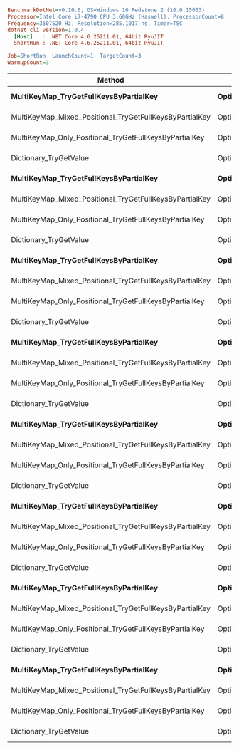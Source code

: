 ``` ini

BenchmarkDotNet=v0.10.6, OS=Windows 10 Redstone 2 (10.0.15063)
Processor=Intel Core i7-4790 CPU 3.60GHz (Haswell), ProcessorCount=8
Frequency=3507520 Hz, Resolution=285.1017 ns, Timer=TSC
dotnet cli version=1.0.4
  [Host]   : .NET Core 4.6.25211.01, 64bit RyuJIT
  ShortRun : .NET Core 4.6.25211.01, 64bit RyuJIT

Job=ShortRun  LaunchCount=1  TargetCount=3  
WarmupCount=3  

```
 |                                                  Method |                        Strategy | SubKeyEqualityByRef | KeyEqualityByRef |         Mean |         Error |      StdDev | Scaled | ScaledSD |  Gen 0 |  Gen 1 | Allocated |
 |-------------------------------------------------------- |-------------------------------- |-------------------- |----------------- |-------------:|--------------:|------------:|-------:|---------:|-------:|-------:|----------:|
 |                  **MultiKeyMap_TryGetFullKeysByPartialKey** | **OptimizedForNonPositionalSearch** |               **False** |            **False** | **16,751.92 ns** | **1,859.4996 ns** | **105.0652 ns** |   **9.48** |     **0.05** | **1.5869** | **0.2340** |    **9917 B** |
 | MultiKeyMap_Mixed_Positional_TryGetFullKeysByPartialKey | OptimizedForNonPositionalSearch |               False |            False | 18,092.46 ns |   788.6834 ns |  44.5621 ns |  10.24 |     0.03 | 1.8005 |      - |    7584 B |
 |  MultiKeyMap_Only_Positional_TryGetFullKeysByPartialKey | OptimizedForNonPositionalSearch |               False |            False | 23,646.35 ns |   579.9121 ns |  32.7661 ns |  13.39 |     0.03 | 2.2583 |      - |    9560 B |
 |                                  Dictionary_TryGetValue | OptimizedForNonPositionalSearch |               False |            False |  1,766.48 ns |    82.9683 ns |   4.6879 ns |   1.00 |     0.00 | 0.1984 |      - |     840 B |
 |                  **MultiKeyMap_TryGetFullKeysByPartialKey** | **OptimizedForNonPositionalSearch** |               **False** |             **True** |  **6,039.06 ns** |   **494.4366 ns** |  **27.9366 ns** | **115.26** |     **0.44** | **0.7706** | **0.1933** |    **4842 B** |
 | MultiKeyMap_Mixed_Positional_TryGetFullKeysByPartialKey | OptimizedForNonPositionalSearch |               False |             True |  5,055.11 ns |   275.4613 ns |  15.5641 ns |  96.48 |     0.25 | 0.4044 |      - |    1704 B |
 |  MultiKeyMap_Only_Positional_TryGetFullKeysByPartialKey | OptimizedForNonPositionalSearch |               False |             True |  7,649.12 ns |   922.1837 ns |  52.1051 ns | 145.99 |     0.82 | 0.5951 |      - |    2560 B |
 |                                  Dictionary_TryGetValue | OptimizedForNonPositionalSearch |               False |             True |     52.39 ns |     0.6682 ns |   0.0378 ns |   1.00 |     0.00 |      - |      - |       0 B |
 |                  **MultiKeyMap_TryGetFullKeysByPartialKey** | **OptimizedForNonPositionalSearch** |                **True** |            **False** |    **389.32 ns** |    **25.3550 ns** |   **1.4326 ns** |   **0.22** |     **0.00** | **0.0539** | **0.0149** |     **341 B** |
 | MultiKeyMap_Mixed_Positional_TryGetFullKeysByPartialKey | OptimizedForNonPositionalSearch |                True |            False |    128.13 ns |     3.6459 ns |   0.2060 ns |   0.07 |     0.00 | 0.0284 |      - |     120 B |
 |  MultiKeyMap_Only_Positional_TryGetFullKeysByPartialKey | OptimizedForNonPositionalSearch |                True |            False |    127.25 ns |    11.2053 ns |   0.6331 ns |   0.07 |     0.00 | 0.0284 |      - |     120 B |
 |                                  Dictionary_TryGetValue | OptimizedForNonPositionalSearch |                True |            False |  1,775.29 ns |   108.6025 ns |   6.1362 ns |   1.00 |     0.00 | 0.1984 |      - |     840 B |
 |                  **MultiKeyMap_TryGetFullKeysByPartialKey** | **OptimizedForNonPositionalSearch** |                **True** |             **True** |    **394.40 ns** |    **28.0934 ns** |   **1.5873 ns** |   **7.27** |     **0.02** | **0.0539** | **0.0148** |     **341 B** |
 | MultiKeyMap_Mixed_Positional_TryGetFullKeysByPartialKey | OptimizedForNonPositionalSearch |                True |             True |    125.98 ns |    11.7624 ns |   0.6646 ns |   2.32 |     0.01 | 0.0284 |      - |     120 B |
 |  MultiKeyMap_Only_Positional_TryGetFullKeysByPartialKey | OptimizedForNonPositionalSearch |                True |             True |    125.05 ns |     5.3778 ns |   0.3039 ns |   2.30 |     0.01 | 0.0284 |      - |     120 B |
 |                                  Dictionary_TryGetValue | OptimizedForNonPositionalSearch |                True |             True |     54.27 ns |     1.1661 ns |   0.0659 ns |   1.00 |     0.00 |      - |      - |       0 B |
 |                  **MultiKeyMap_TryGetFullKeysByPartialKey** |    **OptimizedForPositionalSearch** |               **False** |            **False** | **21,369.18 ns** | **1,648.2007 ns** |  **93.1264 ns** |  **12.25** |     **0.05** | **2.5940** | **0.3764** |   **16378 B** |
 | MultiKeyMap_Mixed_Positional_TryGetFullKeysByPartialKey |    OptimizedForPositionalSearch |               False |            False | 12,475.20 ns |   568.9031 ns |  32.1441 ns |   7.15 |     0.02 | 1.7853 |      - |    7544 B |
 |  MultiKeyMap_Only_Positional_TryGetFullKeysByPartialKey |    OptimizedForPositionalSearch |               False |            False |  3,242.42 ns |   138.3780 ns |   7.8186 ns |   1.86 |     0.00 | 0.4158 |      - |    1760 B |
 |                                  Dictionary_TryGetValue |    OptimizedForPositionalSearch |               False |            False |  1,744.55 ns |    36.0761 ns |   2.0384 ns |   1.00 |     0.00 | 0.1984 |      - |     840 B |
 |                  **MultiKeyMap_TryGetFullKeysByPartialKey** |    **OptimizedForPositionalSearch** |               **False** |             **True** | **22,655.08 ns** | **1,328.2080 ns** |  **75.0462 ns** | **433.74** |     **3.23** | **3.1942** | **0.2441** |   **16137 B** |
 | MultiKeyMap_Mixed_Positional_TryGetFullKeysByPartialKey |    OptimizedForPositionalSearch |               False |             True | 13,206.98 ns |   559.8954 ns |  31.6351 ns | 252.85 |     1.82 | 1.7853 |      - |    7544 B |
 |  MultiKeyMap_Only_Positional_TryGetFullKeysByPartialKey |    OptimizedForPositionalSearch |               False |             True |  3,256.24 ns |    38.2939 ns |   2.1637 ns |  62.34 |     0.43 | 0.4158 |      - |    1760 B |
 |                                  Dictionary_TryGetValue |    OptimizedForPositionalSearch |               False |             True |     52.23 ns |     7.8338 ns |   0.4426 ns |   1.00 |     0.00 |      - |      - |       0 B |
 |                  **MultiKeyMap_TryGetFullKeysByPartialKey** |    **OptimizedForPositionalSearch** |                **True** |            **False** |    **467.14 ns** |    **82.3762 ns** |   **4.6544 ns** |   **0.27** |     **0.00** | **0.0668** | **0.0149** |     **421 B** |
 | MultiKeyMap_Mixed_Positional_TryGetFullKeysByPartialKey |    OptimizedForPositionalSearch |                True |            False |    146.94 ns |     5.9772 ns |   0.3377 ns |   0.08 |     0.00 | 0.0379 |      - |     160 B |
 |  MultiKeyMap_Only_Positional_TryGetFullKeysByPartialKey |    OptimizedForPositionalSearch |                True |            False |    255.02 ns |    22.0710 ns |   1.2471 ns |   0.15 |     0.00 | 0.0510 |      - |     216 B |
 |                                  Dictionary_TryGetValue |    OptimizedForPositionalSearch |                True |            False |  1,740.04 ns |    23.4473 ns |   1.3248 ns |   1.00 |     0.00 | 0.1984 |      - |     840 B |
 |                  **MultiKeyMap_TryGetFullKeysByPartialKey** |    **OptimizedForPositionalSearch** |                **True** |             **True** |    **472.27 ns** |    **12.8190 ns** |   **0.7243 ns** |   **8.92** |     **0.02** | **0.0668** | **0.0149** |     **421 B** |
 | MultiKeyMap_Mixed_Positional_TryGetFullKeysByPartialKey |    OptimizedForPositionalSearch |                True |             True |    148.30 ns |     9.2396 ns |   0.5221 ns |   2.80 |     0.01 | 0.0379 |      - |     160 B |
 |  MultiKeyMap_Only_Positional_TryGetFullKeysByPartialKey |    OptimizedForPositionalSearch |                True |             True |    254.76 ns |    29.1318 ns |   1.6460 ns |   4.81 |     0.03 | 0.0510 |      - |     216 B |
 |                                  Dictionary_TryGetValue |    OptimizedForPositionalSearch |                True |             True |     52.92 ns |     1.9030 ns |   0.1075 ns |   1.00 |     0.00 |      - |      - |       0 B |

